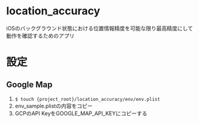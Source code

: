 # location_accuracy
iOSのバックグラウンド状態における位置情報精度を可能な限り最高精度にして動作を確認するためのアプリ

# 設定

## Google Map
1. `$ touch {project_root}/location_accuracy/env/env.plist`
1. env_sample.plistの内容をコピー
1. GCPのAPI KeyをGOOGLE_MAP_API_KEYにコピーする
